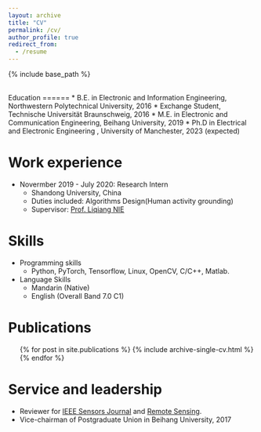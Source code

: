 ```yaml
---
layout: archive
title: "CV"
permalink: /cv/
author_profile: true
redirect_from:
  - /resume
---
```


{% include base_path %}

<br/>
Education
======
* B.E. in Electronic and Information Engineering, Northwestern Polytechnical University, 2016
* Exchange Student, Technische Universität Braunschweig, 2016
* M.E. in Electronic and Communication Engineering, Beihang University, 2019
* Ph.D in Electrical and Electronic Engineering , University of Manchester, 2023 (expected)

Work experience
======
* Novermber 2019 - July 2020: Research Intern
  * Shandong University, China
  * Duties included: Algorithms Design(Human activity grounding)
  * Supervisor: [Prof. Liqiang NIE](https://liqiangnie.github.io/)

Skills
======
* Programming skills
  * Python, PyTorch, Tensorflow, Linux, OpenCV, C/C++, Matlab.
* Language Skills
  * Mandarin (Native)
  * English (Overall Band 7.0 C1)

Publications
======
  <ul>{% for post in site.publications %}
    {% include archive-single-cv.html %}
  {% endfor %}</ul>

  
Service and leadership
======
* Reviewer for [IEEE Sensors Journal](https://ieeexplore.ieee.org/xpl/RecentIssue.jsp?punumber=7361) and [Remote Sensing](https://www.mdpi.com/journal/remotesensing).
* Vice-chairman of Postgraduate Union in Beihang University, 2017
